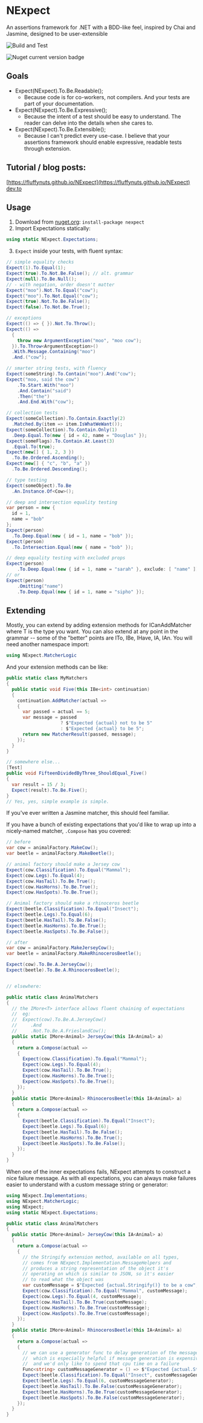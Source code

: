 # NExpect
An assertions framework for .NET with a BDD-like feel, inspired by Chai and Jasmine, designed to be user-extensible

![Build and Test](https://github.com/fluffynuts/NExpect/workflows/Build%20and%20Test/badge.svg)

![Nuget current version badge](https://img.shields.io/nuget/v/NExpect)

## Goals
- Expect(NExpect).To.Be.Readable();
  - Because code is for co-workers, not compilers. And your tests are part of your documentation.
- Expect(NExpect).To.Be.Expressive();
  - Because the intent of a test should be easy to understand. The reader can delve into the details when she cares to.
- Expect(NExpect).To.Be.Extensible();
  - Because I can't predict every use-case. I believe that your assertions framework should enable expressive, readable tests through extension.

## Tutorial / blog posts:
[https://fluffynuts.github.io/NExpect](https://fluffynuts.github.io/NExpect)
[dev.to](https://dev.to/fluffynuts/introducing-nexpect-555c)

## Usage
1. Download from [nuget.org](https://nuget.org): `install-package nexpect`
2. Import Expectations statically:
```csharp
using static NExpect.Expectations;
```
3. `Expect` inside your tests, with fluent syntax:
```csharp
// simple equality checks
Expect(1).To.Equal(1);
Expect(true).To.Not.Be.False(); // alt. grammar
Expect(null).To.Be.Null();
// - with negation, order doesn't matter
Expect("moo").Not.To.Equal("cow");
Expect("moo").To.Not.Equal("cow");
Expect(true).Not.To.Be.False();
Expect(false).To.Not.Be.True();

// exceptions
Expect(() => { }).Not.To.Throw();
Expect(() =>
  {
    throw new ArgumentException("moo", "moo cow");
  }).To.Throw<ArgumentException>()
  .With.Message.Containing("moo")
  .And.("cow");

// smarter string tests, with fluency
Expect(someString).To.Contain("moo").And("cow");
Expect("moo, said the cow")
    .To.Start.With("moo")
    .And.Contain("said")
    .Then("the")
    .And.End.With("cow");

// collection tests
Expect(someCollection).To.Contain.Exactly(2)
  .Matched.By(item => item.IsWhatWeWant());
Expect(someCollection).To.Contain.Only(1)
  .Deep.Equal.To(new { id = 42, name = "Douglas" });
Expect(someFlags).To.Contain.At.Least(3)
  .Equal.To(true);
Expect(new[] { 1, 2, 3 })
  .To.Be.Ordered.Ascending();
Expect(new[] { "c", "b", "a" })
  .To.Be.Ordered.Descending();

// type testing
Expect(someObject).To.Be
  .An.Instance.Of<Cow>();

// deep and intersection equality testing
var person = new {
  id = 1,
  name = "bob"
};
Expect(person)
  .To.Deep.Equal(new { id = 1, name = "bob" });
Expect(person)
  .To.Intersection.Equal(new { name = "bob" });

// deep equality testing with excluded props
Expect(person)
    .To.Deep.Equal(new { id = 1, name = "sarah" }, exclude: [ "name" ]);  
// or
Expect(person)
    .Omitting("name")
    .To.Deep.Equal(new { id = 1, name = "sipho" });
```

## Extending
Mostly, you can extend by adding extension methods for ICanAddMatcher<T> where T is the
type you want. You can also extend at any point in the grammar -- some of the "better"
points are ITo<T>, IBe<T>, IHave<T>, IA<T>, IAn<T>. You will need another namespace import:
```csharp
using NExpect.MatcherLogic
```
And your extension methods can be like:

```csharp
public static class MyMatchers
{
  public static void Five(this IBe<int> continuation)
  {
    continuation.AddMatcher(actual =>
    {
      var passed = actual == 5;
      var message = passed
                    ? $"Expected {actual} not to be 5"
                    : $"Expected {actual} to be 5";
      return new MatcherResult(passed, message);
    });
  }
}
```

```csharp
// somewhere else...
[Test]
public void FifteenDividedByThree_ShouldEqual_Five()
{
  var result = 15 / 3;
  Expect(result).To.Be.Five();
}
// Yes, yes, simple example is simple.
```

If you've ever written a Jasmine matcher, this should feel familiar.

If you have a bunch of existing expectations that you'd like to wrap
up into a nicely-named matcher, `.Compose` has you covered:

```csharp
// before
var cow = animalFactory.MakeCow();
var beetle = animalFactory.MakeBeetle();

// animal factory should make a Jersey cow
Expect(cow.Classification).To.Equal("Mammal");
Expect(cow.Legs).To.Equal(4);
Expect(cow.HasTail).To.Be.True();
Expect(cow.HasHorns).To.Be.True();
Expect(cow.HasSpots).To.Be.True();

// Animal factory should make a rhinoceros beetle
Expect(beetle.Classification).To.Equal("Insect");
Expect(beetle.Legs).To.Equal(6);
Expect(beetle.HasTail).To.Be.False();
Expect(beetle.HasHorns).To.Be.True();
Expect(beetle.HasSpots).To.Be.False();
```

```csharp
// after
var cow = animalFactory.MakeJerseyCow();
var beetle = animalFactory.MakeRhinocerosBeetle();

Expect(cow).To.Be.A.JerseyCow();
Expect(beetle).To.Be.A.RhinocerosBeetle();


// elsewhere:

public static class AnimalMatchers
{
  // the IMore<T> interface allows fluent chaining of expectations
  //  eg:
  //  Expect(cow).To.Be.A.JerseyCow()
  //     .And
  //     .Not.To.Be.A.FrieslandCow();
  public static IMore<Animal> JerseyCow(this IA<Animal> a)
  {
    return a.Compose(actual =>
    {
      Expect(cow.Classification).To.Equal("Mammal");
      Expect(cow.Legs).To.Equal(4);
      Expect(cow.HasTail).To.Be.True();
      Expect(cow.HasHorns).To.Be.True();
      Expect(cow.HasSpots).To.Be.True();
    });
  }
  public static IMore<Animal> RhinocerosBeetle(this IA<Animal> a)
  {
    return a.Compose(actual =>
    {
      Expect(beetle.Classification).To.Equal("Insect");
      Expect(beetle.Legs).To.Equal(6);
      Expect(beetle.HasTail).To.Be.False();
      Expect(beetle.HasHorns).To.Be.True();
      Expect(beetle.HasSpots).To.Be.False();
    });
  }
}
```

When one of the inner expectations fails, NExpect attempts to construct
a nice failure message. As with all expectations, you can always make
failures easier to understand with a custom message string or generator:

```csharp
using NExpect.Implementations;
using NExpect.MatcherLogic;
using NExpect;
using static NExpect.Expectations;

public static class AnimalMatchers
{
  public static IMore<Animal> JerseyCow(this IA<Animal> a)
  {
    return a.Compose(actual =>
    {
      // the Stringify extension method, available on all types,
      // comes from NExpect.Implementation.MessageHelpers and
      // produces a string representation of the object it's
      // operating on which is similar to JSON, so it's easier
      // to read what the object was
      var customMessage = $"Expected {actual.Stringify()} to be a cow";
      Expect(cow.Classification).To.Equal("Mammal", customMessage);
      Expect(cow.Legs).To.Equal(4, customMessage);
      Expect(cow.HasTail).To.Be.True(customMessage);
      Expect(cow.HasHorns).To.Be.True(customMessage);
      Expect(cow.HasSpots).To.Be.True(customMessage);
    });
  }
  public static IMore<Animal> RhinocerosBeetle(this IA<Animal> a)
  {
    return a.Compose(actual =>
    {
      // we can use a generator func to delay generation of the message
      //  which is especially helpful if message generation is expensive
      //  and we'd only like to spend that cpu time on a failure
      Func<string> customMessageGenerator = () => $"Expected {actual.Stringify()} to be a cow";
      Expect(beetle.Classification).To.Equal("Insect", customMessageGenerator);
      Expect(beetle.Legs).To.Equal(6, customMessageGenerator);
      Expect(beetle.HasTail).To.Be.False(customMessageGenerator);
      Expect(beetle.HasHorns).To.Be.True(customMessageGenerator);
      Expect(beetle.HasSpots).To.Be.False(customMessageGenerator);
    });
  }
}
```
